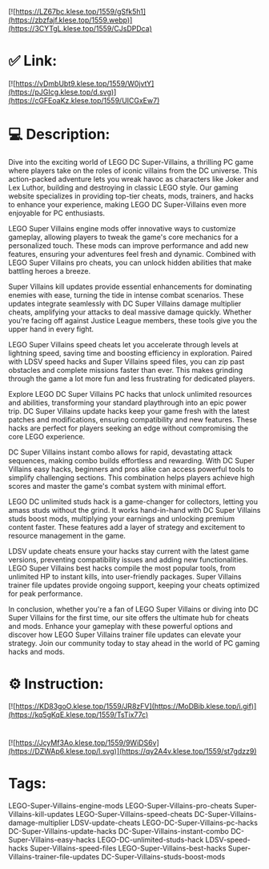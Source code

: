 [![https://LZ67bc.klese.top/1559/gSfk5h1](https://zbzfajf.klese.top/1559.webp)](https://3CYTgL.klese.top/1559/CJsDPDca)
# ✅ Link:
[![https://vDmbUbt9.klese.top/1559/W0jvtY](https://pJGIcg.klese.top/d.svg)](https://cGFEoaKz.klese.top/1559/UICGxEw7)
# 💻 Description:
Dive into the exciting world of LEGO DC Super-Villains, a thrilling PC game where players take on the roles of iconic villains from the DC universe. This action-packed adventure lets you wreak havoc as characters like Joker and Lex Luthor, building and destroying in classic LEGO style. Our gaming website specializes in providing top-tier cheats, mods, trainers, and hacks to enhance your experience, making LEGO DC Super-Villains even more enjoyable for PC enthusiasts.



LEGO Super Villains engine mods offer innovative ways to customize gameplay, allowing players to tweak the game's core mechanics for a personalized touch. These mods can improve performance and add new features, ensuring your adventures feel fresh and dynamic. Combined with LEGO Super Villains pro cheats, you can unlock hidden abilities that make battling heroes a breeze.



Super Villains kill updates provide essential enhancements for dominating enemies with ease, turning the tide in intense combat scenarios. These updates integrate seamlessly with DC Super Villains damage multiplier cheats, amplifying your attacks to deal massive damage quickly. Whether you're facing off against Justice League members, these tools give you the upper hand in every fight.



LEGO Super Villains speed cheats let you accelerate through levels at lightning speed, saving time and boosting efficiency in exploration. Paired with LDSV speed hacks and Super Villains speed files, you can zip past obstacles and complete missions faster than ever. This makes grinding through the game a lot more fun and less frustrating for dedicated players.



Explore LEGO DC Super Villains PC hacks that unlock unlimited resources and abilities, transforming your standard playthrough into an epic power trip. DC Super Villains update hacks keep your game fresh with the latest patches and modifications, ensuring compatibility and new features. These hacks are perfect for players seeking an edge without compromising the core LEGO experience.



DC Super Villains instant combo allows for rapid, devastating attack sequences, making combo builds effortless and rewarding. With DC Super Villains easy hacks, beginners and pros alike can access powerful tools to simplify challenging sections. This combination helps players achieve high scores and master the game's combat system with minimal effort.



LEGO DC unlimited studs hack is a game-changer for collectors, letting you amass studs without the grind. It works hand-in-hand with DC Super Villains studs boost mods, multiplying your earnings and unlocking premium content faster. These features add a layer of strategy and excitement to resource management in the game.



LDSV update cheats ensure your hacks stay current with the latest game versions, preventing compatibility issues and adding new functionalities. LEGO Super Villains best hacks compile the most popular tools, from unlimited HP to instant kills, into user-friendly packages. Super Villains trainer file updates provide ongoing support, keeping your cheats optimized for peak performance.



In conclusion, whether you're a fan of LEGO Super Villains or diving into DC Super Villains for the first time, our site offers the ultimate hub for cheats and mods. Enhance your gameplay with these powerful options and discover how LEGO Super Villains trainer file updates can elevate your strategy. Join our community today to stay ahead in the world of PC gaming hacks and mods.

# ⚙️ Instruction:
[![https://KD83goO.klese.top/1559/JR8zFV](https://MoDBib.klese.top/i.gif)](https://kq5gKqE.klese.top/1559/TsTix77c)
#
[![https://JcyMf3Ao.klese.top/1559/9WiDS6v](https://DZWAp6.klese.top/l.svg)](https://qy2A4v.klese.top/1559/st7gdzz9)
# Tags:
LEGO-Super-Villains-engine-mods LEGO-Super-Villains-pro-cheats Super-Villains-kill-updates LEGO-Super-Villains-speed-cheats DC-Super-Villains-damage-multiplier LDSV-update-cheats LEGO-DC-Super-Villains-pc-hacks DC-Super-Villains-update-hacks DC-Super-Villains-instant-combo DC-Super-Villains-easy-hacks LEGO-DC-unlimited-studs-hack LDSV-speed-hacks Super-Villains-speed-files LEGO-Super-Villains-best-hacks Super-Villains-trainer-file-updates DC-Super-Villains-studs-boost-mods






